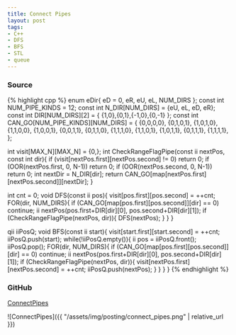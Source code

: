 ```yaml
---
title: Connect Pipes
layout: post
tags:
- C++
- DFS
- BFS
- STL
- queue
---
```


### Source

{% highlight cpp %}
enum eDir{
	eD = 0,
	eR,
	eU,
	eL,
	NUM_DIRS
};
const int NUM_PIPE_KINDS = 12;
const int N_DIR[NUM_DIRS] = {eU, eL, eD, eR};
const int DIR[NUM_DIRS][2] = { {1,0},{0,1},{-1,0},{0,-1} };
const int CAN_GO[NUM_PIPE_KINDS][NUM_DIRS] = {
	{0,0,0,0},
	{0,1,0,1},
	{1,0,1,0},
	{1,1,0,0},
	{1,0,0,1},
	{0,0,1,1},
	{0,1,1,0},
	{1,1,1,0},
	{1,1,0,1},
	{1,0,1,1},
	{0,1,1,1},
	{1,1,1,1},
};

int visit[MAX_N][MAX_N] = {0,};
int CheckRangeFlagPipe(const ii nextPos, const int dir){
	if (visit[nextPos.first][nextPos.second] != 0) return 0;
	if (OOR(nextPos.first, 0, N-1)) return 0;
	if (OOR(nextPos.second, 0, N-1)) return 0;
	int nextDir = N_DIR[dir];
	return CAN_GO[map[nextPos.first][nextPos.second]][nextDir];
}

int cnt = 0;
void DFS(const ii pos){
	visit[pos.first][pos.second] = ++cnt;
	FOR(dir, NUM_DIRS){
		if (CAN_GO[map[pos.first][pos.second]][dir] == 0) continue;
		ii nextPos(pos.first+DIR[dir][0], pos.second+DIR[dir][1]);
		if (CheckRangeFlagPipe(nextPos, dir)){
			DFS(nextPos);
		}
	}
}

qii iiPosQ;
void BFS(const ii start){
	visit[start.first][start.second] = ++cnt;
	iiPosQ.push(start);
	while(!iiPosQ.empty()){
		ii pos = iiPosQ.front(); iiPosQ.pop();
		FOR(dir, NUM_DIRS){
			if (CAN_GO[map[pos.first][pos.second]][dir] == 0) continue;
			ii nextPos(pos.first+DIR[dir][0], pos.second+DIR[dir][1]);
			if (CheckRangeFlagPipe(nextPos, dir)){
				visit[nextPos.first][nextPos.second] = ++cnt;
				iiPosQ.push(nextPos);
			}
		}
	}
}
{% endhighlight %}

### GitHub

[ConnectPipes](https://github.com/coolwindjo/algoguru/tree/master/_posts/Done/ConnectPipes "ConnectPipes")

![ConnectPipes]({{ "/assets/img/posting/connect_pipes.png" | relative_url }})
